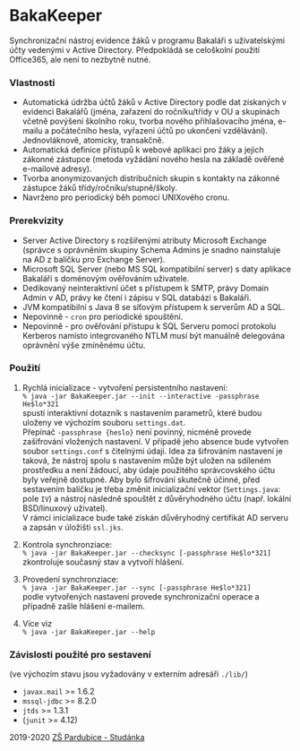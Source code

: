 # BakaKeeper
Synchronizační nástroj evidence žáků v programu Bakaláři
s uživatelskými účty vedenými v Active Directory. Předpokládá
se celoškolní použití Office365, ale není to nezbytně nutné.

### Vlastnosti
* Automatická údržba účtů žáků v Active Directory podle dat
získaných v evidenci Bakalářů (jména, zařazení do ročníku/třídy
v OU a skupinách včetně povýšení školního roku, tvorba nového
přihlašovacího jména, e-mailu a počátečního hesla, vyřazení
účtů po ukončení vzdělávání). Jednovláknově, atomicky, transakčně.
* Automatická definice přístupů k webové aplikaci pro žáky
a jejich zákonné zástupce (metoda vyžádání nového hesla
na základě ověřené e-mailové adresy).
* Tvorba anonymizovaných distribučních skupin s kontakty
na zákonné zástupce žáků třídy/ročníku/stupně/školy.
* Navrženo pro periodický běh pomocí UNIXového cronu.

### Prerekvizity
* Server Active Directory s rozšířenými atributy
Microsoft Exchange (správce s oprávněním skupiny Schema
Admins je snadno nainstaluje na AD z balíčku pro Exchange Server).
* Microsoft SQL Server (nebo MS SQL kompatibilní server)
s daty aplikace Bakaláři s doménovým ověřováním uživatele.
* Dedikovaný neinteraktivní účet s přístupem k SMTP,
právy Domain Admin v AD, právy ke čtení i zápisu v SQL databázi
s Bakaláři.
* JVM kompatibilní s Java 8 se síťovým přístupem k
serverům AD a SQL.
* Nepovinně - `cron` pro periodické spouštění.
* Nepovinně - pro ověřování přístupu k SQL Serveru pomocí
protokolu Kerberos namísto integrovaného NTLM musí být
manuálně delegována oprávnění výše zmíněnému účtu.

### Použití
1) Rychlá inicializace - vytvoření persistentního nastavení:<br>
`% java -jar BakaKeeper.jar --init --interactive -passphrase He$lo*321`<br>
spustí interaktivní dotazník s nastavením parametrů, které budou
uloženy ve výchozím souboru `settings.dat`.<br>Přepínač `-passphrase {heslo}`
není povinný, nicméně provede zašifrování vložených nastavení.
V případě jeho absence bude vytvořen soubor `settings.conf`
s čitelnými údaji. Idea za šifrováním nastavení je taková,
že nástroj spolu s nastavením může být uložen na sdíleném
prostředku a není žádoucí, aby údaje použitého správcovského
účtu byly veřejně dostupné. Aby bylo šifrování skutečně účinné,
před sestavením balíčku je třeba změnit inicializační vektor
(`Settings.java`: pole `IV`) a nástroj následně spouštět z
důvěryhodného účtu (např. lokální BSD/linuxový uživatel).<br>
V rámci inicializace bude také získán důvěryhodný certifikát
AD serveru a zapsán v úložišti `ssl.jks`.

2) Kontrola synchronziace:<br>
`% java -jar BakaKeeper.jar --checksync [-passphrase He$lo*321]`<br>
zkontroluje současný stav a vytvoří hlášení.

3) Provedení synchronziace:<br>
`% java -jar BakaKeeper.jar --sync [-passphrase He$lo*321]`<br>
podle vytvořených nastavení provede synchronizační operace
a případně zašle hlášení e-mailem.

4) Více viz<br>
`% java -jar BakaKeeper.jar --help`

### Závislosti použité pro sestavení
(ve výchozím stavu jsou vyžadovány v externím adresáři `./lib/`)
* `javax.mail` >= 1.6.2
* `mssql-jdbc` >= 8.2.0
* `jtds` >= 1.3.1
* (`junit` >= 4.12)

2019-2020 [ZŠ Pardubice - Studánka](https://www.zs-studanka.cz/)
